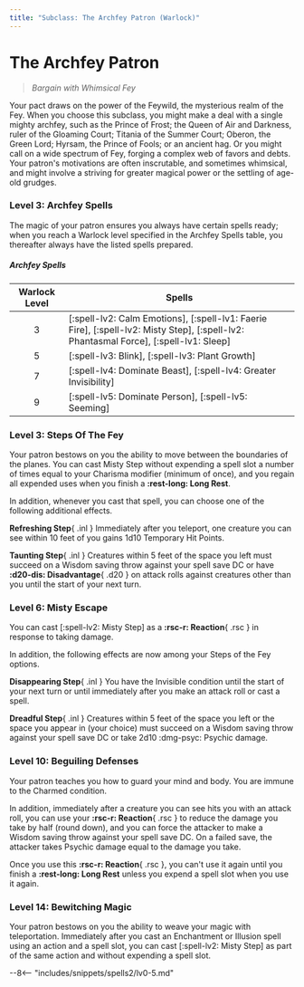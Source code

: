 ```yaml
---
title: "Subclass: The Archfey Patron (Warlock)"
---
```


<p style="display:none">
Bargain with Whimsical Fey
</p>

# The Archfey Patron

> *Bargain with Whimsical Fey*

Your pact draws on the power of the Feywild, the mysterious realm of the Fey. When you choose this subclass, you might make a deal with a single mighty archfey, such as the Prince of Frost; the Queen of Air and Darkness, ruler of the Gloaming Court; Titania of the Summer Court; Oberon, the Green Lord; Hyrsam, the Prince of Fools; or an ancient hag. Or you might call on a wide spectrum of Fey, forging a complex web of favors and debts. Your patron's motivations are often inscrutable, and sometimes whimsical, and might involve a striving for greater magical power or the settling of age-old grudges.

### Level 3: Archfey Spells

The magic of your patron ensures you always have certain spells ready; when you reach a Warlock level specified in the Archfey Spells table, you thereafter always have the listed spells prepared.

##### Archfey Spells 

| Warlock Level | Spells |
|:-:|---|
| 3 | [:spell-lv2: Calm Emotions], [:spell-lv1: Faerie Fire], [:spell-lv2: Misty Step], [:spell-lv2: Phantasmal Force], [:spell-lv1: Sleep] |
| 5 | [:spell-lv3: Blink], [:spell-lv3: Plant Growth] |
| 7 | [:spell-lv4: Dominate Beast], [:spell-lv4: Greater Invisibility] |
| 9 | [:spell-lv5: Dominate Person], [:spell-lv5: Seeming] |

### Level 3: Steps Of The Fey

Your patron bestows on you the ability to move between the boundaries of the planes. You can cast Misty Step without expending a spell slot a number of times equal to your Charisma modifier (minimum of once), and you regain all expended uses when you finish a **:rest-long: Long Rest**.
 
In addition, whenever you cast that spell, you can choose one of the following additional effects.

**Refreshing Step**{ .inl } Immediately after you teleport, one creature you can see within 10 feet of you gains 1d10 Temporary Hit Points.

**Taunting Step**{ .inl } Creatures within 5 feet of the space you left must succeed on a Wisdom saving throw against your spell save DC or have **:d20-dis: Disadvantage**{ .d20 } on attack rolls against creatures other than you until the start of your next turn.

### Level 6: Misty Escape

You can cast [:spell-lv2: Misty Step] as a **:rsc-r: Reaction**{ .rsc } in response to taking damage.

In addition, the following effects are now among your Steps of the Fey options.

**Disappearing Step**{ .inl } You have the Invisible condition until the start of your next turn or until immediately after you make an attack roll or cast a spell.

**Dreadful Step**{ .inl } Creatures within 5 feet of the space you left or the space you appear in (your choice) must succeed on a Wisdom saving throw against your spell save DC or take 2d10 :dmg-psyc: Psychic damage.

### Level 10: Beguiling Defenses

Your patron teaches you how to guard your mind and body. You are immune to the Charmed condition.

In addition, immediately after a creature you can see hits you with an attack roll, you can use your **:rsc-r: Reaction**{ .rsc } to reduce the damage you take by half (round down), and you can force the attacker to make a Wisdom saving throw against your spell save DC. On a failed save, the attacker takes Psychic damage equal to the damage you take.

Once you use this **:rsc-r: Reaction**{ .rsc }, you can't use it again until you finish a **:rest-long: Long Rest** unless you expend a spell slot when you use it again.

### Level 14: Bewitching Magic

Your patron bestows on you the ability to weave your magic with teleportation. Immediately after you cast an Enchantment or Illusion spell using an action and a spell slot, you can cast [:spell-lv2: Misty Step] as part of the same action and without expending a spell slot.

--8<-- "includes/snippets/spells2/lv0-5.md"